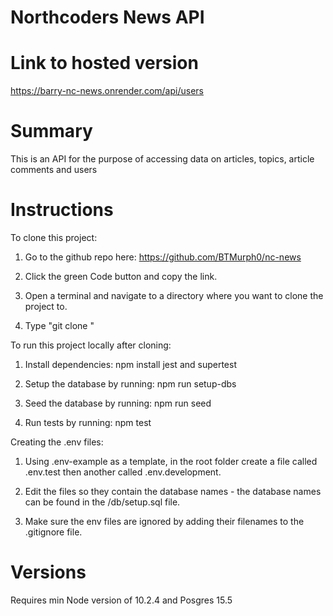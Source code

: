 # Northcoders News API

# Link to hosted version
https://barry-nc-news.onrender.com/api/users

# Summary
This is an API for the purpose of accessing data on articles, topics, article comments and users

# Instructions

To clone this project:
1. Go to the github repo here: https://github.com/BTMurph0/nc-news

2. Click the green Code button and copy the link.

3. Open a terminal and navigate to a directory where you want to clone the project to.

4. Type "git clone <project-link>"


To run this project locally after cloning:

1. Install dependencies: npm install jest and supertest

2. Setup the database by running: npm run setup-dbs

3. Seed the database by running: npm run seed

4. Run tests by running: npm test

Creating the .env files:

1. Using .env-example as a template, in the root folder create a file called .env.test then another called .env.development.

2. Edit the files so they contain the database names - the database names can be found in the /db/setup.sql file.

3. Make sure the env files are ignored by adding their filenames to the .gitignore file.

# Versions
Requires min Node version of 10.2.4 and Posgres 15.5
